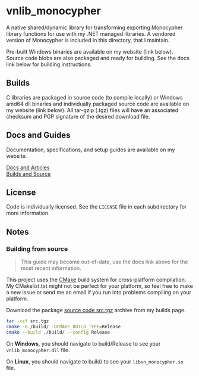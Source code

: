 # vnlib_monocypher
A native shared/dynamic library for transforming exporting Monocypher library functions for use with my .NET managed libraries. A vendored version of Monocypher is included in this directory, that I maintain.


Pre-built Windows binaries are available on my website (link below).  
Source code blobs are also packaged and ready for building. See the docs link below for building instructions.

## Builds
C libraries are packaged in source code (to compile locally) or Windows amd64 dll binaries and individually packaged source code are available on my website (link below). All tar-gzip (.tgz) files will have an associated checksum and PGP signature of the desired download file.

## Docs and Guides
Documentation, specifications, and setup guides are available on my website.

[Docs and Articles](https://www.vaughnnugent.com/resources/software/articles?tags=docs,_vnlib.utils.cryptography)  
[Builds and Source](https://www.vaughnnugent.com/resources/software/modules/VNLib.Core)  

## License 
Code is individually licensed. See the `LICENSE` file in each subdirectory for more information. 

## Notes

### Building from source
> This guide may become out-of-date, use the docs link above for the most recent information.  

This project uses the [CMake](https://cmake.org) build system for cross-platform compilation. My CMakelist.txt might not be perfect for your platform, so feel free to make a new issue or send me an email if you run into problems compiling on your platform.  

Download the package [source code src.tgz](https://www.vaughnnugent.com/resources/software/modules/VNLib.Core?p=vnlib_monocypher) archive from my builds page.  

```bash
tar -xzf src.tgz
cmake -B./build/ -DCMAKE_BUILD_TYPE=Release
cmake --build ./build/ --config Release
```

On **Windows**, you should navigate to build/Release to see your `vnlib_monocypher.dll` file.  

On **Linux**, you should navigate to build/ to see your `libvn_monocypher.so` file.  